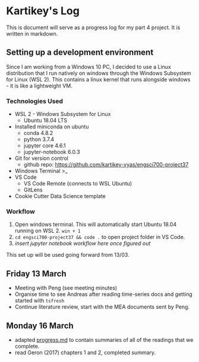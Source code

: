# Kartikey's Log

This is document will serve as a progress log for my part 4 project. It is written in markdown.

## Setting up a development environment

Since I am working from a Windows 10 PC, I decided to use a Linux distribution that I run natively on windows through the Windows Subsystem for Linux (WSL 2). This contains a linux kernel that runs alongside windows - it is like a lightweight VM.

### Technologies Used

- WSL 2 - Windows Subsystem for Linux
  - Ubuntu 18.04 LTS
- Installed miniconda on ubuntu
  - conda 4.8.2
  - python 3.7.4
  - jupyter core 4.6.1
  - jupyter-notebook 6.0.3
- Git for version control
  - github repo: <https://github.com/kartikey-vyas/engsci700-project37>
- Windows Terminal >_
- VS Code
  - VS Code Remote (connects to WSL Ubuntu)
  - GitLens
- Cookie Cutter Data Science template

### Workflow

1. Open windows terminal. This will automatically start Ubuntu 18.04 running on WSL 2. `win + 1`
2. `cd engsci700-project37 && code .` to open project folder in VS Code.
3. *insert jupyter notebook workflow here once figured out*

This set up will be used going forward from 13/03.

## Friday 13 March

- Meeting with Peng (see meeting minutes)
- Organise time to see Andreas after reading time-series docs and getting started with `tsfresh`
- Continue literature review, start with the MEA documents sent by Peng.

## Monday 16 March

- adapted [progress.md](progress.md) to contain summaries of all of the readings that we complete.
- read Geron (2017) chapters 1 and 2, completed summary.
